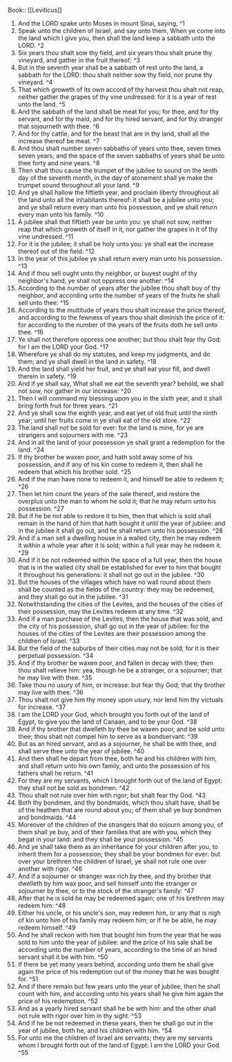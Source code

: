  Book:: [[Leviticus]]
 1. And the LORD spake unto Moses in mount Sinai, saying, ^1
 2. Speak unto the children of Israel, and say unto them, When ye come into the land which I give you, then shall the land keep a sabbath unto the LORD. ^2
 3. Six years thou shalt sow thy field, and six years thou shalt prune thy vineyard, and gather in the fruit thereof; ^3
 4. But in the seventh year shall be a sabbath of rest unto the land, a sabbath for the LORD: thou shalt neither sow thy field, nor prune thy vineyard. ^4
 5. That which groweth of its own accord of thy harvest thou shalt not reap, neither gather the grapes of thy vine undressed: for it is a year of rest unto the land. ^5
 6. And the sabbath of the land shall be meat for you; for thee, and for thy servant, and for thy maid, and for thy hired servant, and for thy stranger that sojourneth with thee. ^6
 7. And for thy cattle, and for the beast that are in thy land, shall all the increase thereof be meat. ^7
 8. And thou shalt number seven sabbaths of years unto thee, seven times seven years; and the space of the seven sabbaths of years shall be unto thee forty and nine years. ^8
 9. Then shalt thou cause the trumpet of the jubilee to sound on the tenth day of the seventh month, in the day of atonement shall ye make the trumpet sound throughout all your land. ^9
 10. And ye shall hallow the fiftieth year, and proclaim liberty throughout all the land unto all the inhabitants thereof: it shall be a jubilee unto you; and ye shall return every man unto his possession, and ye shall return every man unto his family. ^10
 11. A jubilee shall that fiftieth year be unto you: ye shall not sow, neither reap that which groweth of itself in it, nor gather the grapes in it of thy vine undressed. ^11
 12. For it is the jubilee; it shall be holy unto you: ye shall eat the increase thereof out of the field. ^12
 13. In the year of this jubilee ye shall return every man unto his possession. ^13
 14. And if thou sell ought unto thy neighbor, or buyest ought of thy neighbor's hand, ye shall not oppress one another: ^14
 15. According to the number of years after the jubilee thou shalt buy of thy neighbor, and according unto the number of years of the fruits he shall sell unto thee: ^15
 16. According to the multitude of years thou shalt increase the price thereof, and according to the fewness of years thou shalt diminish the price of it: for according to the number of the years of the fruits doth he sell unto thee. ^16
 17. Ye shall not therefore oppress one another; but thou shalt fear thy God: for I am the LORD your God. ^17
 18. Wherefore ye shall do my statutes, and keep my judgments, and do them; and ye shall dwell in the land in safety. ^18
 19. And the land shall yield her fruit, and ye shall eat your fill, and dwell therein in safety. ^19
 20. And if ye shall say, What shall we eat the seventh year? behold, we shall not sow, nor gather in our increase: ^20
 21. Then I will command my blessing upon you in the sixth year, and it shall bring forth fruit for three years. ^21
 22. And ye shall sow the eighth year, and eat yet of old fruit until the ninth year; until her fruits come in ye shall eat of the old store. ^22
 23. The land shall not be sold for ever: for the land is mine, for ye are strangers and sojourners with me. ^23
 24. And in all the land of your possession ye shall grant a redemption for the land. ^24
 25. If thy brother be waxen poor, and hath sold away some of his possession, and if any of his kin come to redeem it, then shall he redeem that which his brother sold. ^25
 26. And if the man have none to redeem it, and himself be able to redeem it; ^26
 27. Then let him count the years of the sale thereof, and restore the overplus unto the man to whom he sold it; that he may return unto his possession. ^27
 28. But if he be not able to restore it to him, then that which is sold shall remain in the hand of him that hath bought it until the year of jubilee: and in the jubilee it shall go out, and he shall return unto his possession. ^28
 29. And if a man sell a dwelling house in a walled city, then he may redeem it within a whole year after it is sold; within a full year may he redeem it. ^29
 30. And if it be not redeemed within the space of a full year, then the house that is in the walled city shall be established for ever to him that bought it throughout his generations: it shall not go out in the jubilee. ^30
 31. But the houses of the villages which have no wall round about them shall be counted as the fields of the country: they may be redeemed, and they shall go out in the jubilee. ^31
 32. Notwithstanding the cities of the Levites, and the houses of the cities of their possession, may the Levites redeem at any time. ^32
 33. And if a man purchase of the Levites, then the house that was sold, and the city of his possession, shall go out in the year of jubilee: for the houses of the cities of the Levites are their possession among the children of Israel. ^33
 34. But the field of the suburbs of their cities may not be sold; for it is their perpetual possession. ^34
 35. And if thy brother be waxen poor, and fallen in decay with thee; then thou shalt relieve him: yea, though he be a stranger, or a sojourner; that he may live with thee. ^35
 36. Take thou no usury of him, or increase: but fear thy God; that thy brother may live with thee. ^36
 37. Thou shalt not give him thy money upon usury, nor lend him thy victuals for increase. ^37
 38. I am the LORD your God, which brought you forth out of the land of Egypt, to give you the land of Canaan, and to be your God. ^38
 39. And if thy brother that dwelleth by thee be waxen poor, and be sold unto thee; thou shalt not compel him to serve as a bondservant: ^39
 40. But as an hired servant, and as a sojourner, he shall be with thee, and shall serve thee unto the year of jubilee. ^40
 41. And then shall he depart from thee, both he and his children with him, and shall return unto his own family, and unto the possession of his fathers shall he return. ^41
 42. For they are my servants, which I brought forth out of the land of Egypt: they shall not be sold as bondmen. ^42
 43. Thou shalt not rule over him with rigor; but shalt fear thy God. ^43
 44. Both thy bondmen, and thy bondmaids, which thou shalt have, shall be of the heathen that are round about you; of them shall ye buy bondmen and bondmaids. ^44
 45. Moreover of the children of the strangers that do sojourn among you, of them shall ye buy, and of their families that are with you, which they begat in your land: and they shall be your possession. ^45
 46. And ye shall take them as an inheritance for your children after you, to inherit them for a possession; they shall be your bondmen for ever: but over your brethren the children of Israel, ye shall not rule one over another with rigor. ^46
 47. And if a sojourner or stranger wax rich by thee, and thy brother that dwelleth by him wax poor, and sell himself unto the stranger or sojourner by thee, or to the stock of the stranger's family: ^47
 48. After that he is sold he may be redeemed again; one of his brethren may redeem him: ^48
 49. Either his uncle, or his uncle's son, may redeem him, or any that is nigh of kin unto him of his family may redeem him; or if he be able, he may redeem himself. ^49
 50. And he shall reckon with him that bought him from the year that he was sold to him unto the year of jubilee: and the price of his sale shall be according unto the number of years, according to the time of an hired servant shall it be with him. ^50
 51. If there be yet many years behind, according unto them he shall give again the price of his redemption out of the money that he was bought for. ^51
 52. And if there remain but few years unto the year of jubilee, then he shall count with him, and according unto his years shall he give him again the price of his redemption. ^52
 53. And as a yearly hired servant shall he be with him: and the other shall not rule with rigor over him in thy sight. ^53
 54. And if he be not redeemed in these years, then he shall go out in the year of jubilee, both he, and his children with him. ^54
 55. For unto me the children of Israel are servants; they are my servants whom I brought forth out of the land of Egypt: I am the LORD your God. ^55
